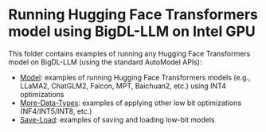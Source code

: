 # Running Hugging Face Transformers model using BigDL-LLM on Intel GPU

This folder contains examples of running any Hugging Face Transformers model on BigDL-LLM (using the standard AutoModel APIs):

- [Model](Model): examples of running Hugging Face Transformers models (e.g., LLaMA2, ChatGLM2, Falcon, MPT, Baichuan2, etc.) using INT4 optimizations
- [More-Data-Types](More-Data-Types): examples of applying other low bit optimizations (NF4/INT5/INT8, etc.)
- [Save-Load](Save-Load): examples of saving and loading low-bit models

